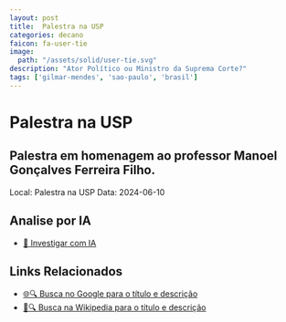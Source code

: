 ```yaml
---
layout: post
title:  Palestra na USP
categories: decano
faicon: fa-user-tie
image:
  path: "/assets/solid/user-tie.svg"
description: "Ator Político ou Ministro da Suprema Corte?"
tags: ['gilmar-mendes', 'sao-paulo', 'brasil']
---
```


# Palestra na USP
## Palestra em homenagem ao professor Manoel Gonçalves Ferreira Filho.
Local: Palestra na USP
Data: 2024-06-10

## Analise por IA
- [🤖 Investigar com IA](https://www.perplexity.ai/search?q=%22Gilmar%20Mendes%22%20%2B%20Palestra%20na%20USP%20Palestra%20em%20homenagem%20ao%20professor%20Manoel%20Gon%C3%A7alves%20Ferreira%20Filho.%20S%C3%A3o%20Paulo%2C%20Brasil)

## Links Relacionados
- [🌐🔍 Busca no Google para o título e descrição](https://www.google.com/search?q=%22Gilmar%20Mendes%22%20%2B%20Palestra%20na%20USP%20Palestra%20em%20homenagem%20ao%20professor%20Manoel%20Gon%C3%A7alves%20Ferreira%20Filho.%20S%C3%A3o%20Paulo%2C%20Brasil)
- [📖🔍 Busca na Wikipedia para o título e descrição](https://pt.wikipedia.org/w/index.php?search=%22Gilmar%20Mendes%22%20%2B%20Palestra%20na%20USP%20Palestra%20em%20homenagem%20ao%20professor%20Manoel%20Gon%C3%A7alves%20Ferreira%20Filho.%20S%C3%A3o%20Paulo%2C%20Brasil)

